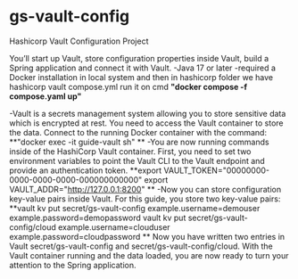 # gs-vault-config
Hashicorp Vault Configuration Project

You’ll start up Vault, store configuration properties inside Vault, build a Spring application and connect it with Vault.
-Java 17 or later
-required a Docker installation in local system and then in hashicorp folder we have hashicorp vault compose.yml run it on cmd **"docker compose -f compose.yaml up"**


-Vault is a secrets management system allowing you to store sensitive data which is encrypted at rest.
You need to access the Vault container to store the data. Connect to the running Docker container with the command:
**"docker exec -it guide-vault sh"
**
-You are now running commands inside of the HashiCorp Vault container.
First, you need to set two environment variables to point the Vault CLI to the Vault endpoint and provide an authentication token.
**export VAULT_TOKEN="00000000-0000-0000-0000-000000000000"
export VAULT_ADDR="http://127.0.0.1:8200"
**
-Now you can store configuration key-value pairs inside Vault. For this guide, you store two key-value pairs:
**vault kv put secret/gs-vault-config example.username=demouser example.password=demopassword
vault kv put secret/gs-vault-config/cloud example.username=clouduser example.password=cloudpassword
**
Now you have written two entries in Vault secret/gs-vault-config and secret/gs-vault-config/cloud.
With the Vault container running and the data loaded, you are now ready to turn your attention to the Spring application.

